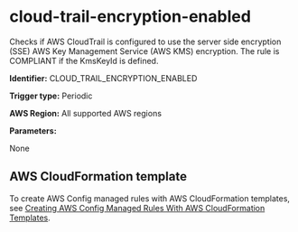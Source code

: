 # cloud\-trail\-encryption\-enabled<a name="cloud-trail-encryption-enabled"></a>

Checks if AWS CloudTrail is configured to use the server side encryption \(SSE\) AWS Key Management Service \(AWS KMS\) encryption\. The rule is COMPLIANT if the KmsKeyId is defined\. 

**Identifier:** CLOUD\_TRAIL\_ENCRYPTION\_ENABLED

**Trigger type:** Periodic

**AWS Region:** All supported AWS regions

**Parameters:**

None  

## AWS CloudFormation template<a name="w2aac12c31c27b9d109c15"></a>

To create AWS Config managed rules with AWS CloudFormation templates, see [Creating AWS Config Managed Rules With AWS CloudFormation Templates](aws-config-managed-rules-cloudformation-templates.md)\.